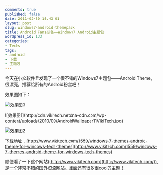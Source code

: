 ```yaml
---
comments: true
published: false
date: 2011-03-20 18:43:01
layout: post
slug: windows7-android-themepack
title: Android Fans必备——Windows7 Android主题包
wordpress_id: 133
categories:
- Techs
tags:
- android
- 下载
- 主题包
---
```


今天在小众软件里发现了一个很不错的Windows7主题包——Android Theme，很漂亮。推荐给所有的Android粉丝吧！

效果图如下：

![效果图3](http://cdn.vikitech.netdna-cdn.com/wp-content/uploads/2010/09/AndroidWallpaper09VikiTech.jpg)


<!-- more -->![效果图1](http://cdn.vikitech.netdna-cdn.com/wp-content/uploads/2010/09/AndroidWallpaper11VikiTech.jpg)


![效果图2](http://cdn.vikitech.netdna-cdn.com/wp-content/uploads/2010/09/AndroidWallpaper02VikiTech.jpg)

下载地址：[http://www.vikitech.com/1559/windows-7-themes-android-theme-for-windows-tech-themes](http://www.vikitech.com/1559/windows-7-themes-android-theme-for-windows-tech-themes)

顺便看了一下这个网站([http://www.vikitech.com](http://www.vikitech.com/)),是一个非常不错的国外资源网站。里面还有很多很cool的主题！
